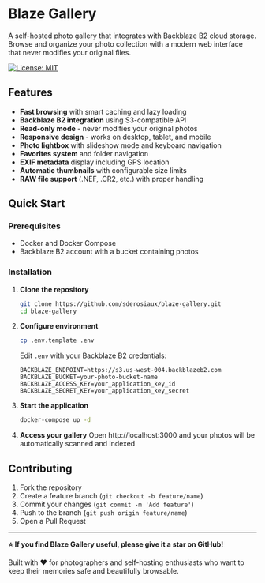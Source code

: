 # Blaze Gallery

A self-hosted photo gallery that integrates with Backblaze B2 cloud storage. Browse and organize your photo collection with a modern web interface that never modifies your original files.

[![License: MIT](https://img.shields.io/badge/License-MIT-yellow.svg)](https://opensource.org/licenses/MIT)

## Features

- **Fast browsing** with smart caching and lazy loading
- **Backblaze B2 integration** using S3-compatible API
- **Read-only mode** - never modifies your original photos
- **Responsive design** - works on desktop, tablet, and mobile
- **Photo lightbox** with slideshow mode and keyboard navigation
- **Favorites system** and folder navigation
- **EXIF metadata** display including GPS location
- **Automatic thumbnails** with configurable size limits
- **RAW file support** (.NEF, .CR2, etc.) with proper handling

## Quick Start

### Prerequisites
- Docker and Docker Compose
- Backblaze B2 account with a bucket containing photos

### Installation

1. **Clone the repository**
   ```bash
   git clone https://github.com/sderosiaux/blaze-gallery.git
   cd blaze-gallery
   ```

2. **Configure environment**
   ```bash
   cp .env.template .env
   ```
   
   Edit `.env` with your Backblaze B2 credentials:
   ```env
   BACKBLAZE_ENDPOINT=https://s3.us-west-004.backblazeb2.com
   BACKBLAZE_BUCKET=your-photo-bucket-name
   BACKBLAZE_ACCESS_KEY=your_application_key_id
   BACKBLAZE_SECRET_KEY=your_application_key_secret
   ```

3. **Start the application**
   ```bash
   docker-compose up -d
   ```

4. **Access your gallery**
   Open http://localhost:3000 and your photos will be automatically scanned and indexed

## Contributing

1. Fork the repository
2. Create a feature branch (`git checkout -b feature/name`)
3. Commit your changes (`git commit -m 'Add feature'`)
4. Push to the branch (`git push origin feature/name`)
5. Open a Pull Request

---

**⭐ If you find Blaze Gallery useful, please give it a star on GitHub!**

Built with ❤️ for photographers and self-hosting enthusiasts who want to keep their memories safe and beautifully browsable.
